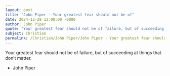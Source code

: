```yaml
---
layout: post
title: "John Piper - Your greatest fear should not be of"
date: 2024-12-28 12:00:00 -0000
author: John Piper
quote: "Your greatest fear should not be of failure, but of succeeding at things that don’t matter."
subject: Christian
permalink: /Christian/John Piper/John Piper - Your greatest fear should not be of
---
```


Your greatest fear should not be of failure, but of succeeding at things that don’t matter.

- John Piper
